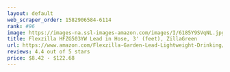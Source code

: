```yaml
---
layout: default 
﻿web_scraper_order: 1582906584-6114
rank: #96
image: https://images-na.ssl-images-amazon.com/images/I/6185Y9SVqNL.jpg
title: Flexzilla HFZG503YW Lead in Hose, 3' (feet), ZillaGreen
url: https://www.amazon.com/Flexzilla-Garden-Lead-Lightweight-Drinking/dp/B01D51VBF8/ref=zg_mw_lawn-garden_96?_encoding=UTF8&psc=1&refRID=N2N6WQVV95K578DRNN9Q
reviews: 4.4 out of 5 stars
price: $8.42 - $122.68
---
```

